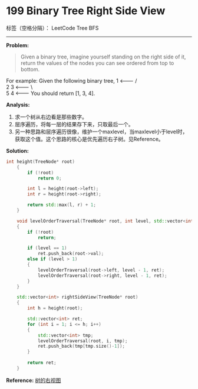 ﻿# 199 Binary Tree Right Side View

标签（空格分隔）： LeetCode Tree BFS

---

**Problem:**
>   Given a binary tree, imagine yourself standing on the right side of it, return the values of the nodes you can see ordered from top to bottom.
>
For example:
Given the following binary tree,
   1            <---
 /   \
2     3         <---
 \     \
  5     4       <---
You should return [1, 3, 4].

**Analysis:**

 1. 求一个树从右边看是那些数字。
 2. 层序遍历，将每一层的结果存下来，只取最后一个。
 3. 另一种思路和层序遍历很像，维护一个maxlevel，当maxlevel小于level时，获取这个值。这个思路的核心是优先遍历右子树。见Reference。

**Solution:**
```cpp
int height(TreeNode* root)
	{
		if (!root)
			return 0;

		int l = height(root->left);
		int r = height(root->right);

		return std::max(l, r) + 1;
	}

	void levelOrderTraversal(TreeNode* root, int level, std::vector<int>& ret)
	{
		if (!root)
			return;

		if (level == 1)
			ret.push_back(root->val);
		else if (level > 1)
		{
			levelOrderTraversal(root->left, level - 1, ret);
			levelOrderTraversal(root->right, level - 1, ret);
		}
	}

	std::vector<int> rightSideView(TreeNode* root)
	{
		int h = height(root);

		std::vector<int> ret;
		for (int i = 1; i <= h; i++)
		{
			std::vector<int> tmp;
			levelOrderTraversal(root, i, tmp);
			ret.push_back(tmp[tmp.size()-1]);
		}
		
		return ret;
	}
```

**Reference:**
[树的右视图][1]


  [1]: http://www.geeksforgeeks.org/print-right-view-binary-tree-2/